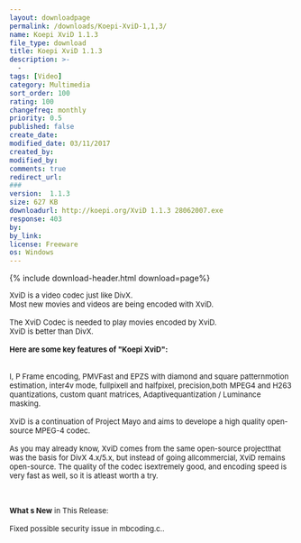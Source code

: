 ```yaml
---
layout: downloadpage
permalink: /downloads/Koepi-XviD-1,1,3/
name: Koepi XviD 1.1.3
file_type: download
title: Koepi XviD 1.1.3
description: >-
  -
tags: [Video]
category: Multimedia
sort_order: 100
rating: 100
changefreq: monthly
priority: 0.5
published: false
create_date: 
modified_date: 03/11/2017
created_by: 
modified_by: 
comments: true
redirect_url: 
### 
version:  1.1.3
size: 627 KB
downloadurl: http://koepi.org/XviD 1.1.3 28062007.exe
response: 403
by: 
by_link: 
license: Freeware
os: Windows
---
```


{% include download-header.html download=page%}

<p style="fix-download-text !important">
<p><font size="2"><p>XviD is a video codec just like DivX. <br />
Most new movies and videos are being encoded with XviD.<br />
<br />
The XviD Codec is needed to play movies encoded by XviD. <br />
XviD is better than DivX.<br />
<br />
<span><strong>Here are some key features of "Koepi XviD":</strong></span><br />
<br />
<br />
I, P Frame encoding, PMVFast and EPZS with diamond and square patternmotion estimation, inter4v mode, fullpixell and halfpixel, precision,both MPEG4 and H263 quantizations, custom quant matrices, Adaptivequantization / Luminance masking.<br />
<br />
XviD is a continuation of Project Mayo and aims to develope a high quality open-source MPEG-4 codec. <br />
<br />
As you may already know, XviD comes from the same open-source projectthat was the basis for DivX 4.x/5.x, but instead of going allcommercial, XviD remains open-source. The quality of the codec isextremely good, and encoding speed is very fast as well, so it is atleast worth a try. </p>
<div class="celltext_big"><br />
<br />
<strong>What s New</strong> in This Release:<br />
<br />
Fixed possible security issue in mbcoding.c..</div></p></p>

